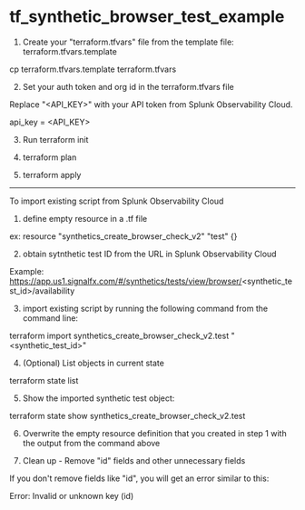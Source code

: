 # tf_synthetic_browser_test_example

1. Create your "terraform.tfvars" file from the template file: terraform.tfvars.template

cp terraform.tfvars.template terraform.tfvars

2. Set your auth token and org id in the terraform.tfvars file

Replace "<API_KEY>" with your API token from Splunk Observability Cloud.

api_key = <API_KEY>

3. Run terraform init

4. terraform plan

5. terraform apply

-------

To import existing script from Splunk Observability Cloud

1. define empty resource in a .tf file

ex:
resource "synthetics_create_browser_check_v2" "test" {}

2. obtain sytnthetic test ID from the URL in Splunk Observability Cloud

Example:
https://app.us1.signalfx.com/#/synthetics/tests/view/browser/<synthetic_test_id>/availability

3. import existing script by running the following command from the command line:

terraform import synthetics_create_browser_check_v2.test "<synthetic_test_id>"

4. (Optional) List objects in current state

terraform state list

5. Show the imported synthetic test object:

terraform state show synthetics_create_browser_check_v2.test

6. Overwrite the empty resource definition that you created in step 1 with the output from the command above

7. Clean up - Remove "id" fields and other unnecessary fields

If you don't remove fields like "id", you will get an error similar to this:

Error: Invalid or unknown key (id)